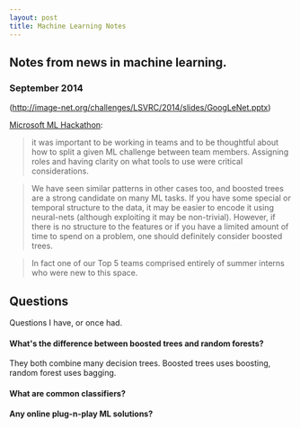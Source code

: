 ```yaml
---
layout: post
title: Machine Learning Notes
---
```


## Notes from news in machine learning.

### September 2014
(http://image-net.org/challenges/LSVRC/2014/slides/GoogLeNet.pptx)

[Microsoft ML Hackathon](http://blogs.technet.com/b/machinelearning/archive/2014/09/16/microsoft-machine-learning-hackathon-2014.aspx): 

> it was important to be working in teams and to be thoughtful about how to
> split a given ML challenge between team members.  Assigning roles and having
> clarity on what tools to use were critical considerations.

> We have seen similar patterns in other cases too, and boosted trees are a
> strong candidate on many ML tasks. If you have some special or temporal
> structure to the data, it may be easier to encode it using neural-nets
> (although exploiting it may be non-trivial). However, if there is no structure
> to the features or if you have a limited amount of time to spend on a problem,
> one should definitely consider boosted trees.

> In fact one of our Top 5 teams comprised entirely of summer interns who were
> new to this space.

## Questions
Questions I have, or once had.

#### What's the difference between boosted trees and random forests?

They both combine many decision trees.
Boosted trees uses boosting, random forest uses bagging.

#### What are common classifiers?

#### Any online plug-n-play ML solutions?
